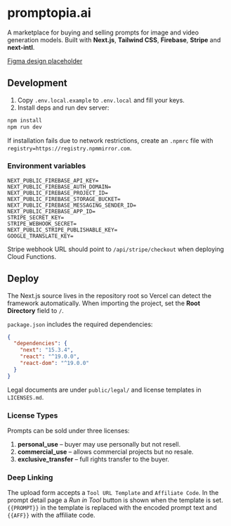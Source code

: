# promptopia.ai

A marketplace for buying and selling prompts for image and video generation models. Built with **Next.js**, **Tailwind CSS**, **Firebase**, **Stripe** and **next-intl**.

[Figma design placeholder](https://www.figma.com/file/placeholder)

## Development

1. Copy `.env.local.example` to `.env.local` and fill your keys.
2. Install deps and run dev server:

```bash
npm install
npm run dev
```

If installation fails due to network restrictions, create an `.npmrc` file with `registry=https://registry.npmmirror.com`.
### Environment variables

```
NEXT_PUBLIC_FIREBASE_API_KEY=
NEXT_PUBLIC_FIREBASE_AUTH_DOMAIN=
NEXT_PUBLIC_FIREBASE_PROJECT_ID=
NEXT_PUBLIC_FIREBASE_STORAGE_BUCKET=
NEXT_PUBLIC_FIREBASE_MESSAGING_SENDER_ID=
NEXT_PUBLIC_FIREBASE_APP_ID=
STRIPE_SECRET_KEY=
STRIPE_WEBHOOK_SECRET=
NEXT_PUBLIC_STRIPE_PUBLISHABLE_KEY=
GOOGLE_TRANSLATE_KEY=
```

Stripe webhook URL should point to `/api/stripe/checkout` when deploying Cloud Functions.

## Deploy

The Next.js source lives in the repository root so Vercel can detect the
framework automatically. When importing the project, set the **Root Directory**
field to `/`.

`package.json` includes the required dependencies:

```json
{
  "dependencies": {
    "next": "15.3.4",
    "react": "^19.0.0",
    "react-dom": "^19.0.0"
  }
}
```

Legal documents are under `public/legal/` and license templates in `LICENSES.md`.

### License Types

Prompts can be sold under three licenses:

1. **personal_use** – buyer may use personally but not resell.
2. **commercial_use** – allows commercial projects but no resale.
3. **exclusive_transfer** – full rights transfer to the buyer.

### Deep Linking

The upload form accepts a `Tool URL Template` and `Affiliate Code`.
In the prompt detail page a *Run in Tool* button is shown when the template is set.
`{{PROMPT}}` in the template is replaced with the encoded prompt text and
`{{AFF}}` with the affiliate code.
